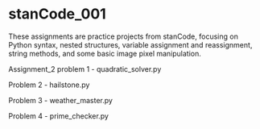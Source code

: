 # stanCode_001
These assignments are practice projects from stanCode, focusing on Python syntax, nested structures, variable assignment and reassignment, string methods, and some basic image pixel manipulation.

Assignment_2
  problem 1 - quadratic_solver.py  
  
  Problem 2 - hailstone.py  
  
  Problem 3 - weather_master.py  
  
  Problem 4 - prime_checker.py

